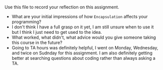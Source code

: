 Use this file to record your reflection on this assignment.

- What are your initial impressions of how `Encapsulation` affects your programming?
 - I don't think I have a full grasp on it yet, I am still unsure when to use it but I think I just need to get used to the idea.
- What worked, what didn't, what advice would you give someone taking this course in the future?
- Going to TA hours was definitely helpful, I went on Monday, Wednesday, and twice on Sudnday for this assignment. I am also definitely getting better at searching questions about coding rather than always asking a TA.
